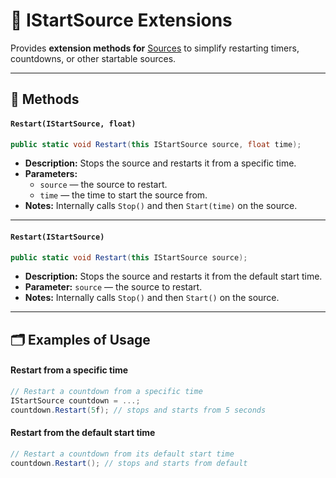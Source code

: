 # 🧩 IStartSource Extensions

Provides **extension methods for** [Sources](Sources.md) to simplify restarting timers, countdowns, or other startable
sources.

---

## 🏹 Methods

#### `Restart(IStartSource, float)`

```csharp
public static void Restart(this IStartSource source, float time);
```

- **Description:** Stops the source and restarts it from a specific time.
- **Parameters:**
    - `source` — the source to restart.
    - `time` — the time to start the source from.
- **Notes:** Internally calls `Stop()` and then `Start(time)` on the source.

---

#### `Restart(IStartSource)`

```csharp
public static void Restart(this IStartSource source);
```

- **Description:** Stops the source and restarts it from the default start time.
- **Parameter:** `source` — the source to restart.
- **Notes:** Internally calls `Stop()` and then `Start()` on the source.


---

## 🗂 Examples of Usage

#### Restart from a specific time

```csharp
// Restart a countdown from a specific time
IStartSource countdown = ...;
countdown.Restart(5f); // stops and starts from 5 seconds
```

#### Restart from the default start time

```csharp
// Restart a countdown from its default start time
countdown.Restart(); // stops and starts from default
```